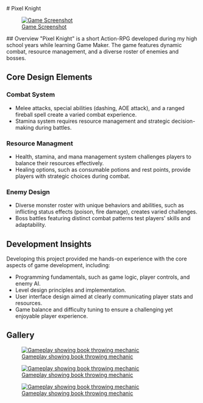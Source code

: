<div class="page-content">
# Pixel Knight

<figure>
    <a href="https://dakillerxd.github.io/portfolio/assets/pixel-knight/main.png" target="_blank">
        <img src="https://dakillerxd.github.io/portfolio/assets/pixel-knight/main.png" alt="Game Screenshot">
        <figcaption>Game Screenshot</figcaption>
    </a>
</figure>

<div class="project-card">
## Overview
"Pixel Knight" is a short Action-RPG developed during my high school years while learning Game Maker. The game features dynamic combat, resource management, and a diverse roster of enemies and bosses.
</div>

<div class="project-card">
    
## Core Design Elements
### Combat System
- Melee attacks, special abilities (dashing, AOE attack), and a ranged fireball spell create a varied combat experience.
- Stamina system requires resource management and strategic decision-making during battles.
### Resource Managment
- Health, stamina, and mana management system challenges players to balance their resources effectively.
- Healing options, such as consumable potions and rest points, provide players with strategic choices during combat.
### Enemy Design
- Diverse monster roster with unique behaviors and abilities, such as inflicting status effects (poison, fire damage), creates varied challenges.
- Boss battles featuring distinct combat patterns test players' skills and adaptability.
</div>

<div class="project-card">
    
## Development Insights
Developing this project provided me hands-on experience with the core aspects of game development, including:
- Programming fundamentals, such as game logic, player controls, and enemy AI.
- Level design principles and implementation.
- User interface design aimed at clearly communicating player stats and resources.
- Game balance and difficulty tuning to ensure a challenging yet enjoyable player experience.
</div>

<div class="project-card">
    
## Gallery
<div class="image-gallery">
    <figure>
        <a href="https://dakillerxd.github.io/portfolio/assets/pixel-knight/gameplay1.png" target="_blank">
            <img src="https://dakillerxd.github.io/portfolio/assets/pixel-knight/gameplay1.png" alt="Gameplay showing book throwing mechanic">
            <figcaption>Gameplay showing book throwing mechanic</figcaption>
        </a>
    </figure>
    <figure>
        <a href="https://dakillerxd.github.io/portfolio/assets/pixel-knight/gameplay2.png" target="_blank">
            <img src="https://dakillerxd.github.io/portfolio/assets/pixel-knight/gameplay2.png" alt="Gameplay showing book throwing mechanic">
            <figcaption>Gameplay showing book throwing mechanic</figcaption>
        </a>
    </figure>
    <figure>
        <a href="https://dakillerxd.github.io/portfolio/assets/pixel-knight/gameplay3.png" target="_blank">
            <img src="https://dakillerxd.github.io/portfolio/assets/pixel-knight/gameplay3.png" alt="Gameplay showing book throwing mechanic">
            <figcaption>Gameplay showing book throwing mechanic</figcaption>
        </a>
    </figure>
</div>
</div>
